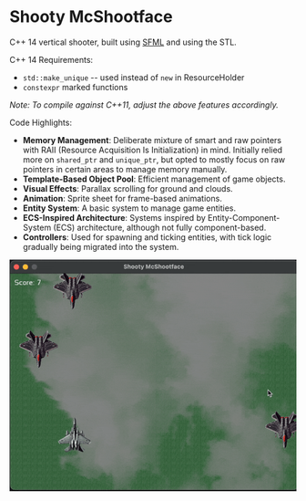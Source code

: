 # Shooty McShootface

C++ 14 vertical shooter, built using [SFML](https://www.sfml-dev.org) and using the STL.

C++ 14 Requirements:
- `std::make_unique` -- used instead of `new` in ResourceHolder
- `constexpr` marked functions

_Note: To compile against C++11, adjust the above features accordingly._

Code Highlights:

- **Memory Management**: Deliberate mixture of smart and raw pointers with RAII (Resource Acquisition Is Initialization) in mind. Initially relied more on `shared_ptr` and `unique_ptr`, but opted to mostly focus on raw pointers in certain areas to manage memory manually. 
- **Template-Based Object Pool**: Efficient management of game objects. 
- **Visual Effects**: Parallax scrolling for ground and clouds.
- **Animation**: Sprite sheet for frame-based animations.
- **Entity System**: A basic system to manage game entities.
- **ECS-Inspired Architecture**: Systems inspired by Entity-Component-System (ECS) architecture, although not fully component-based.
- **Controllers**: Used for spawning and ticking entities, with tick logic gradually being migrated into the system.



![plot](./public/shooty.gif)